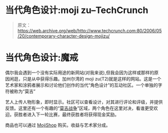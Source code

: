 # 当代角色设计:moji zu–TechCrunch

> 原文：<https://web.archive.org/web/http://www.techcrunch.com:80/2006/05/20/contemporary-character-design-mojizu/>

# 当代角色设计:魔戒

偶尔我会遇到一个没有实际用途的新网站(对我来说),但我会因为这样或那样的原因闲逛，只是从中获得乐趣。加州尔湾的 moji zu(T2)就是这样的网站。这是一个艺术家和涂鸦者展示和讨论他们创作的当代“角色设计”的互动社区。一个单独的字符被称为“莫吉”

艺人上传人物形象，即时显示。社区可以查看设计，对其进行评论和评级，并提供反馈。这里还有一个有趣的“[莫吉战争](https://web.archive.org/web/20201026110850/http://www.mojizu.com/war/war_main.aspx)”区域，两个角色在这里对决，看谁更受欢迎。获胜者进入下一轮比赛，最终获胜者将获得现金奖励。

商品也可以通过 [MojiShop](https://web.archive.org/web/20201026110850/http://shop.mojizu.com/mojizustore/Default.aspx) 购买。收益与艺术家分成。